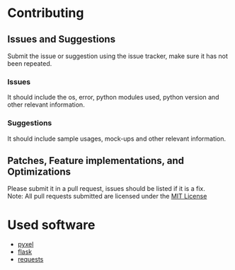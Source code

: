 # Contributing
## Issues and Suggestions
Submit the issue or suggestion using the issue tracker, make sure it has not been repeated.  
### Issues
It should include the os, error, python modules used, python version and other relevant information.  
### Suggestions
It should include sample usages, mock-ups and other relevant information.  
## Patches, Feature implementations, and Optimizations
Please submit it in a pull request, issues should be listed if it is a fix.  
  Note: All pull requests submitted are licensed under the [MIT License](https://github.com/FloppiDisk/pyxel_server/blob/main/LICENSE)  
# Used software
* [pyxel](https://github.com/kitao/pyxel)  
* [flask](https://flask.palletsprojects.com)  
* [requests](https://docs.python-requests.org)  
